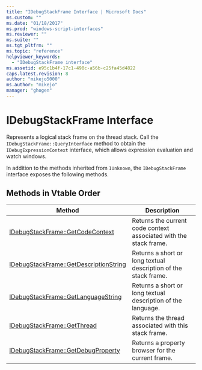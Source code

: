 ```yaml
---
title: "IDebugStackFrame Interface | Microsoft Docs"
ms.custom: ""
ms.date: "01/18/2017"
ms.prod: "windows-script-interfaces"
ms.reviewer: ""
ms.suite: ""
ms.tgt_pltfrm: ""
ms.topic: "reference"
helpviewer_keywords: 
  - "IDebugStackFrame interface"
ms.assetid: e95c1b4f-17c1-490c-a56b-c25fa45d4822
caps.latest.revision: 8
author: "mikejo5000"
ms.author: "mikejo"
manager: "ghogen"
---
```

# IDebugStackFrame Interface
Represents a logical stack frame on the thread stack. Call the `IDebugStackFrame::QueryInterface` method to obtain the `IDebugExpressionContext` interface, which allows expression evaluation and watch windows.  
  
 In addition to the methods inherited from `IUnknown`, the `IDebugStackFrame` interface exposes the following methods.  
  
## Methods in Vtable Order  
  
|Method|Description|  
|------------|-----------------|  
|[IDebugStackFrame::GetCodeContext](../../winscript/reference/idebugstackframe-getcodecontext.md)|Returns the current code context associated with the stack frame.|  
|[IDebugStackFrame::GetDescriptionString](../../winscript/reference/idebugstackframe-getdescriptionstring.md)|Returns a short or long textual description of the stack frame.|  
|[IDebugStackFrame::GetLanguageString](../../winscript/reference/idebugstackframe-getlanguagestring.md)|Returns a short or long textual description of the language.|  
|[IDebugStackFrame::GetThread](../../winscript/reference/idebugstackframe-getthread.md)|Returns the thread associated with this stack frame.|  
|[IDebugStackFrame::GetDebugProperty](../../winscript/reference/idebugstackframe-getdebugproperty.md)|Returns a property browser for the current frame.|